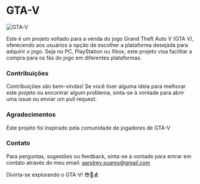# GTA-V 

![GTA-V](https://th.bing.com/th/id/OIP.zHcfWEm0hgLujGebse2QsAAAAA?rs=1&pid=ImgDetMain)

Este é um projeto voltado para a venda do jogo Grand Theft Auto V (GTA V), oferecendo aos usuários a opção de escolher a plataforma desejada para adquirir o jogo. Seja no PC, PlayStation ou Xbox, este projeto visa facilitar a compra para os fãs do jogo em diferentes plataformas.

### Contribuições

Contribuições são bem-vindas! Se você tiver alguma ideia para melhorar este projeto ou encontrar algum problema, sinta-se à vontade para abrir uma issue ou enviar um pull request.

### Agradecimentos

Este projeto foi inspirado pela comunidade de jogadores de GTA-V

### Contato

Para perguntas, sugestões ou feedback, sinta-se à vontade para entrar em contato através do meu email: [aandrey.soares@gmail.com](mailto:seu_email@gmail.com)

Divirta-se explorando o GTA-V! 😎🚗💰
